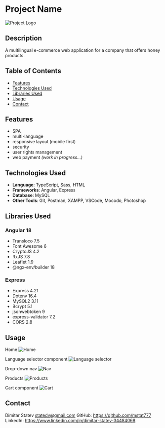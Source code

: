 # Project Name

![Project Logo](https://beaumiel.mitkostatev.com/assets/images/logo.jpg)

## Description

A multilingual e-commerce web application for a company that offers honey products. 

## Table of Contents

- [Features](#features)
- [Technologies Used](#technologies-used)
- [Libraries Used](#libraries-used)
- [Usage](#usage)
- [Contact](#contact)

## Features

- SPA
- multi-language
- responsive layout (mobile first)
- security
- user rights management
- web payment *(work in progress...)*

## Technologies Used

- **Language**: TypeScript, Sass, HTML
- **Frameworks**: Angular, Express
- **Database**: MySQL
- **Other Tools**: Git, Postman, XAMPP, VSCode, Mocodo, Photoshop

## Libraries Used

### Angular 18
* Transloco 7.5
* Font Awesome 6
* CryptoJS 4.2
* RxJS 7.8
* Leaflet 1.9
* @ngx-env/builder 18

### Express
* Express 4.21
* Dotenv 16.4
* MySQL2 3.11
* Bcrypt 5.1
* jsonwebtoken 9
* express-validator 7.2
* CORS 2.8

## Usage 

Home
![Home](https://beaumiel.mitkostatev.com/models/screenshots/home-mobile.png)

Language selector component
![Language selector](https://beaumiel.mitkostatev.com/models/screenshots/language-selector.png)

Drop-down nav
![Nav](https://beaumiel.mitkostatev.com/models/screenshots/nav-drop-down-mobile.png)

Products
![Products](https://beaumiel.mitkostatev.com/models/screenshots/honeys-mobile.png)

Cart component
![Cart](https://beaumiel.mitkostatev.com/models/screenshots/cart-mobile.png)

## Contact

Dimitar Statev 
statedv@gmail.com
GitHub: https://github.com/mstat777
LinkedIn: https://www.linkedin.com/in/dimitar-statev-34484068